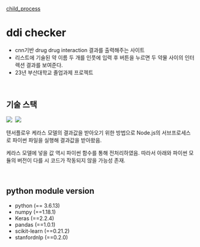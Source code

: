 [child_process]('https://nodejs.org/api/child_process.html)

<h1>ddi checker</h1>
<ul>
  <li>cnn기반 drug drug interaction 결과를 출력해주는 사이트
  <li>리스트에 기술된 약 이름 두 개를 인풋에 입력 후 버튼을 누르면 두 약물 사이의 인터렉션 결과를 보여준다.
  <li>23년 부산대학교 졸업과제 프로젝트
</ul>
</br>
<h2>기술 스택</h2>
<div>
      <img src="https://img.shields.io/badge/Node.js-339933?style=flat&logo=Node.js&logoColor=white"/></a>&nbsp
      <img src="https://img.shields.io/badge/Keras-D00000?style=flat&logo=Keras&logoColor=white"/></a>&nbsp
</div>
<p>텐서플로우 케라스 모델의 결과값을 받아오기 위한 방법으로 Node.js의 서브프로세스로 파이썬 파일을 실행해 결과값을 받아왔음.

 케라스 모델에 넣을 값 역시 파이썬 함수를 통해 전처리하였음. 따라서 아래와 파이썬 모듈의 버전이 다를 시 코드가 작동되지 않을 가능성 존재.</p>
</br>
<h2> python module version </h2>
<ul>
  <li>python (== 3.6.13)
  <li>numpy (==1.18.1)
  <li>Keras (==2.2.4)
  <li>pandas (==1.0.1)
  <li>scikit-learn (==0.21.2)
  <li>stanfordnlp (==0.2.0)
</ul>
